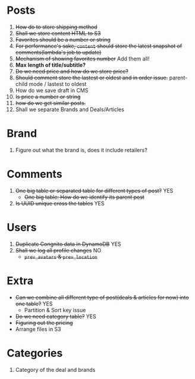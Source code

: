 # Posts
1. ~~How do to store shipping method~~
2. ~~Shall we store content HTML to S3~~
3. ~~Favorites should be a number or string~~
4. ~~For performance's sake, `content` should store the latest snapshot of comments(lambda's job to update)~~
5. ~~Mechanism of showing favorites number~~ Add them all!
6. **Max length of title/subtitle?**
7. ~~Do we need price and how do we store price?~~
8. ~~Should comment store the lastest or oldest and in order issue.~~ parent-child mode / lastest to oldest
9. How do we save draft in CMS
10. ~~Is price a number or string~~
11. ~~how do we get similar posts.~~
12. Shall we separate Brands and Deals/Articles

# Brand
1. Figure out what the brand is, does it include retailers?

# Comments
1. ~~One big table or separated table for different types of post?~~ YES
    - ~~One big table: How do we identify its parent post~~
2. ~~Is UUID unique cross the tables~~ YES

# Users
1. ~~Duplicate Congnito data in DynamoDB~~ YES
2. ~~Shall we log all profile changes~~ NO
    - ~~`prev_avatars` & `prev_location`~~

# Extra
- ~~Can we combine all different type of post(deals & articles for now) into one table?~~ YES
    - Partition & Sort key issue
- ~~Do we need category table?~~ YES
- ~~Figuring out the pricing~~
- Arrange files in S3

# Categories
1. Category of the deal and brands